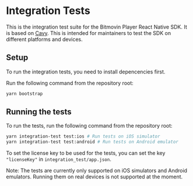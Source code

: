 # Integration Tests

This is the integration test suite for the Bitmovin Player React Native SDK. It is based on [Cavy](https://github.com/pixielabs/cavy).
This is intended for maintainers to test the SDK on different platforms and devices.

## Setup

To run the integration tests, you need to install depencencies first.

Run the following command from the repository root:

```sh
yarn bootstrap
```

## Running the tests

To run the tests, run the following command from the repository root:

```sh
yarn integration-test test:ios # Run tests on iOS simulator
yarn integration-test test:android # Run tests on Android emulator
```

To set the license key to be used for the tests, you can set the key `"licenseKey"` in `integration_test/app.json`.

Note: The tests are currently only supported on iOS simulators and Android emulators. Running them on real devices is not supported at the moment.

